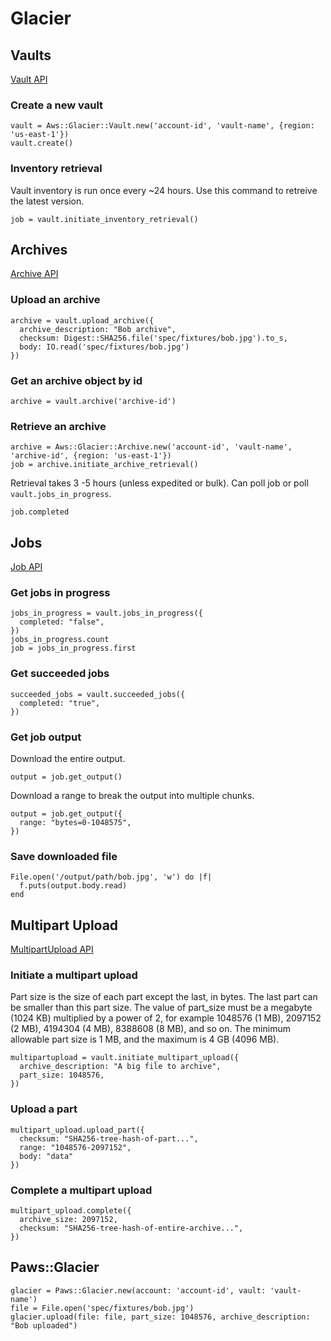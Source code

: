 # Glacier

## Vaults

[Vault API](https://docs.aws.amazon.com/sdk-for-ruby/v3/api/Aws/Glacier/Vault.html)

### Create a new vault

```
vault = Aws::Glacier::Vault.new('account-id', 'vault-name', {region: 'us-east-1'})
vault.create()
```

### Inventory retrieval
Vault inventory is run once every ~24 hours. Use this command to retreive the latest version.

```
job = vault.initiate_inventory_retrieval()
```

## Archives

[Archive API](https://docs.aws.amazon.com/sdk-for-ruby/v3/api/Aws/Glacier/Archive.html)

### Upload an archive

```
archive = vault.upload_archive({
  archive_description: "Bob archive",
  checksum: Digest::SHA256.file('spec/fixtures/bob.jpg').to_s,
  body: IO.read('spec/fixtures/bob.jpg')
})
```
### Get an archive object by id

```
archive = vault.archive('archive-id')
```

### Retrieve an archive

```
archive = Aws::Glacier::Archive.new('account-id', 'vault-name', 'archive-id', {region: 'us-east-1'})
job = archive.initiate_archive_retrieval()
```

Retrieval takes 3 -5 hours (unless expedited or bulk). Can poll job or poll `vault.jobs_in_progress`.

```
job.completed
```

## Jobs

[Job API](https://docs.aws.amazon.com/sdk-for-ruby/v3/api/Aws/Glacier/Job.html)

### Get jobs in progress

```
jobs_in_progress = vault.jobs_in_progress({
  completed: "false",
})
jobs_in_progress.count
job = jobs_in_progress.first
```

### Get succeeded jobs

```
succeeded_jobs = vault.succeeded_jobs({
  completed: "true",
})
```

### Get job output

Download the entire output.

```
output = job.get_output()
```

Download a range to break the output into multiple chunks.

```
output = job.get_output({
  range: "bytes=0-1048575",
})
```

### Save downloaded file

```
File.open('/output/path/bob.jpg', 'w') do |f| 
  f.puts(output.body.read)
end
```

## Multipart Upload

[MultipartUpload API](https://docs.aws.amazon.com/sdk-for-ruby/v3/api/Aws/Glacier/MultipartUpload.html)

### Initiate a multipart upload

Part size is the size of each part except the last, in bytes. The last part can be smaller than this part size. The value of part_size must be a megabyte (1024 KB) multiplied by a power of 2, for example 1048576 (1 MB), 2097152 (2 MB), 4194304 (4 MB), 8388608 (8 MB), and so on. The minimum allowable part size is 1 MB, and the maximum is 4 GB (4096 MB).

```
multipartupload = vault.initiate_multipart_upload({
  archive_description: "A big file to archive",
  part_size: 1048576,
})
```

### Upload a part

```
multipart_upload.upload_part({
  checksum: "SHA256-tree-hash-of-part...",
  range: "1048576-2097152",
  body: "data"
})
```

### Complete a multipart upload

```
multipart_upload.complete({
  archive_size: 2097152,
  checksum: "SHA256-tree-hash-of-entire-archive...",
})
```

## Paws::Glacier

```
glacier = Paws::Glacier.new(account: 'account-id', vault: 'vault-name')
file = File.open('spec/fixtures/bob.jpg')
glacier.upload(file: file, part_size: 1048576, archive_description: "Bob uploaded")
```
